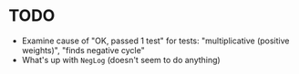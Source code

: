 # TODO

* Examine cause of "OK, passed 1 test" for tests: "multiplicative (positive weights)", "finds negative cycle"
* What's up with `NegLog` (doesn't seem to do anything)
